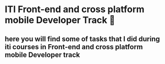 # ITI Front-end and cross platform mobile Developer Track 🚀 

## here you will find some of tasks that I did during iti courses in Front-end and cross platform mobile Developer track
